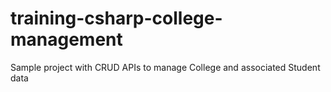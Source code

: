 # training-csharp-college-management
Sample project with CRUD APIs to manage College and associated Student data
